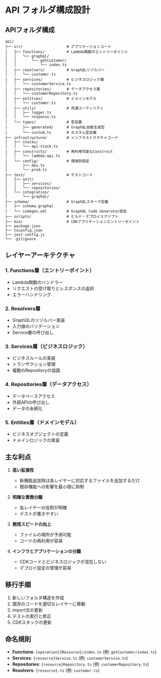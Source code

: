 # API フォルダ構成設計

## APIフォルダ構成

```
api/
├── src/                    # アプリケーションコード
│   ├── functions/          # Lambda関数のエントリーポイント
│   │   └── graphql/
│   │       └── getCustomer/
│   │           └── index.ts
│   ├── resolvers/          # GraphQLリゾルバー
│   │   └── customer.ts
│   ├── services/           # ビジネスロジック層
│   │   └── customerService.ts
│   ├── repositories/       # データアクセス層
│   │   └── customerRepository.ts
│   ├── entities/           # ドメインモデル
│   │   └── customer.ts
│   ├── utils/              # 共通ユーティリティ
│   │   ├── logger.ts
│   │   └── response.ts
│   └── types/              # 型定義
│       ├── generated/      # GraphQL自動生成型
│       └── custom.ts       # カスタム型定義
├── infrastructure/         # インフラストラクチャコード
│   ├── stacks/
│   │   └── api-stack.ts
│   ├── constructs/         # 再利用可能なConstruct
│   │   └── lambda-api.ts
│   └── config/             # 環境別設定
│       ├── dev.ts
│       └── prod.ts
├── test/                   # テストコード
│   ├── unit/
│   │   ├── services/
│   │   └── repositories/
│   └── integration/
│       └── graphql/
├── schema/                 # GraphQLスキーマ定義
│   ├── schema.graphql
│   └── codegen.yml         # GraphQL Code Generator設定
├── scripts/                # ビルド・デプロイスクリプト
├── bin/                    # CDKアプリケーションエントリーポイント
├── package.json
├── tsconfig.json
├── jest.config.js
└── .gitignore
```

## レイヤーアーキテクチャ

### 1. Functions層（エントリーポイント）
- Lambda関数のハンドラー
- リクエストの受け取りとレスポンスの返却
- エラーハンドリング

### 2. Resolvers層
- GraphQLのリゾルバー実装
- 入力値のバリデーション
- Service層の呼び出し

### 3. Services層（ビジネスロジック）
- ビジネスルールの実装
- トランザクション管理
- 複数のRepositoryの協調

### 4. Repositories層（データアクセス）
- データベースアクセス
- 外部APIの呼び出し
- データの永続化

### 5. Entities層（ドメインモデル）
- ビジネスオブジェクトの定義
- ドメインロジックの実装

## 主な利点

1. **高い拡張性**
   - 新機能追加時は各レイヤーに対応するファイルを追加するだけ
   - 既存機能への影響を最小限に抑制

2. **明確な責務分離**
   - 各レイヤーの役割が明確
   - テストが書きやすい

3. **開発スピードの向上**
   - ファイルの場所が予測可能
   - コードの再利用が容易

4. **インフラとアプリケーションの分離**
   - CDKコードとビジネスロジックが混在しない
   - デプロイ設定の管理が容易

## 移行手順

1. 新しいフォルダ構造を作成
2. 既存のコードを適切なレイヤーに移動
3. import文の更新
4. テストの実行と修正
5. CDKスタックの更新

## 命名規則

- **Functions**: `{operation}{Resource}/index.ts` (例: `getCustomer/index.ts`)
- **Services**: `{resource}Service.ts` (例: `customerService.ts`)
- **Repositories**: `{resource}Repository.ts` (例: `customerRepository.ts`)
- **Resolvers**: `{resource}.ts` (例: `customer.ts`)